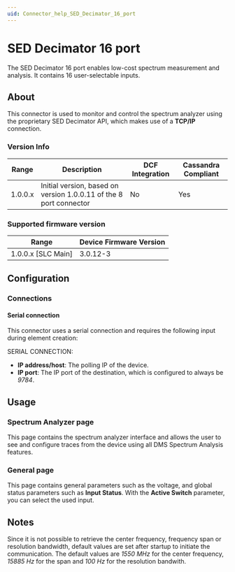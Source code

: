 ```yaml
---
uid: Connector_help_SED_Decimator_16_port
---
```


# SED Decimator 16 port

The SED Decimator 16 port enables low-cost spectrum measurement and analysis. It contains 16 user-selectable inputs.

## About

This connector is used to monitor and control the spectrum analyzer using the proprietary SED Decimator API, which makes use of a **TCP/IP** connection.

### Version Info

| **Range** | **Description**                                                 | **DCF Integration** | **Cassandra Compliant** |
|------------------|-----------------------------------------------------------------|---------------------|-------------------------|
| 1.0.0.x          | Initial version, based on version 1.0.0.11 of the 8 port connector | No                  | Yes                     |

### Supported firmware version

| **Range**     | **Device Firmware Version** |
|----------------------|-----------------------------|
| 1.0.0.x \[SLC Main\] | 3.0.12-3                    |

## Configuration

### Connections

#### Serial connection

This connector uses a serial connection and requires the following input during element creation:

SERIAL CONNECTION:

- **IP address/host**: The polling IP of the device.
- **IP port**: The IP port of the destination, which is configured to always be *9784*.

## Usage

### Spectrum Analyzer page

This page contains the spectrum analyzer interface and allows the user to see and configure traces from the device using all DMS Spectrum Analysis features.

### General page

This page contains general parameters such as the voltage, and global status parameters such as **Input Status**. With the **Active Switch** parameter, you can select the used input.

## Notes

Since it is not possible to retrieve the center frequency, frequency span or resolution bandwidth, default values are set after startup to initiate the communication. The default values are *1550 MHz* for the center frequency, *15885 Hz* for the span and *100 Hz* for the resolution bandwith.
